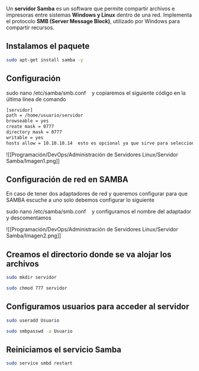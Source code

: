 Un **servidor Samba** es un software que permite compartir archivos e impresoras entre sistemas **Windows y Linux** dentro de una red. Implementa el protocolo **SMB (Server Message Block)**, utilizado por Windows para compartir recursos.

## Instalamos el paquete

```bash
sudo apt-get install samba -y
```
## Configuración

sudo nano /etc/samba/smb.conf    y copiaremos el siguiente código en la última línea de comando

```bash
[servidor]
path = /home/usuario/servidor
browseable = yes
create mask = 0777
directory mask = 0777
writable = yes
hosts allow = 10.10.10.14  esto es opcional ya que sirve para seleccionar las IP que quiero que se conecte
```

![[Programación/DevOps/Administración de Servidores Linux/Servidor Samba/Imagen1.png]]

## Configuración de red en SAMBA

En caso de tener dos adaptadores de red y queremos configurar para que SAMBA escuche a uno solo debemos configurar lo siguiente

sudo nano /etc/samba/smb.conf    y configuramos el nombre del adaptador y descomentamos

![[Programación/DevOps/Administración de Servidores Linux/Servidor Samba/Imagen2.png]]

## Creamos el directorio donde se va alojar los archivos

```bash
sudo mkdir servidor

sudo chmod 777 servidor
```

## Configuramos usuarios para acceder al servidor

```bash
sudo useradd Usuario

sudo smbpasswd -a Usuario
```

## Reiniciamos el servicio Samba

```bash
sudo service smbd restart
```
